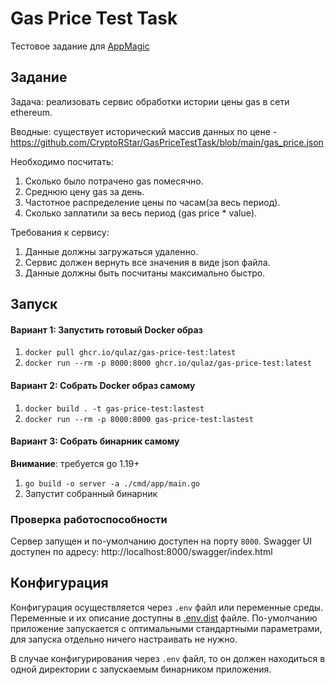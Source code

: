 # Gas Price Test Task

Тестовое задание для [AppMagic](http://appmagic.rocks)

## Задание

Задача: реализовать сервис обработки истории цены gas в сети ethereum.

Вводные: существует исторический массив данных по цене -
https://github.com/CryptoRStar/GasPriceTestTask/blob/main/gas_price.json

Необходимо посчитать:
1) Сколько было потрачено gas помесячно.
2) Среднюю цену gas за день.
3) Частотное распределение цены по часам(за весь период).
4) Сколько заплатили за весь период (gas price * value).

Требования к сервису:
1) Данные должны загружаться удаленно.
2) Сервис должен вернуть все значения в виде json файла.
3) Данные должны быть посчитаны максимально быстро.

## Запуск

#### Вариант 1: Запустить готовый Docker образ

1. `docker pull ghcr.io/qulaz/gas-price-test:latest`
2. `docker run --rm -p 8000:8000 ghcr.io/qulaz/gas-price-test:latest`

#### Вариант 2: Собрать Docker образ самому

1. `docker build . -t gas-price-test:lastest`
2. `docker run --rm -p 8000:8000 gas-price-test:lastest`

#### Вариант 3: Собрать бинарник самому

**Внимание**: требуется go 1.19+

1. `go build -o server -a ./cmd/app/main.go`
2. Запустит собранный бинарник

### Проверка работоспособности

Сервер запущен и по-умолчанию доступен на порту `8000`.
Swagger UI доступен по адресу: http://localhost:8000/swagger/index.html

## Конфигурация

Конфигурация осуществляется через `.env` файл или переменные среды.
Переменные и их описание доступны в [.env.dist](.env.dist) файле.
По-умолчанию приложение запускается с оптимальными стандартными параметрами,
для запуска отдельно ничего настраивать не нужно.

В случае конфигурирования через `.env` файл, то он должен находиться в одной
директории с запускаемым бинарником приложения.

